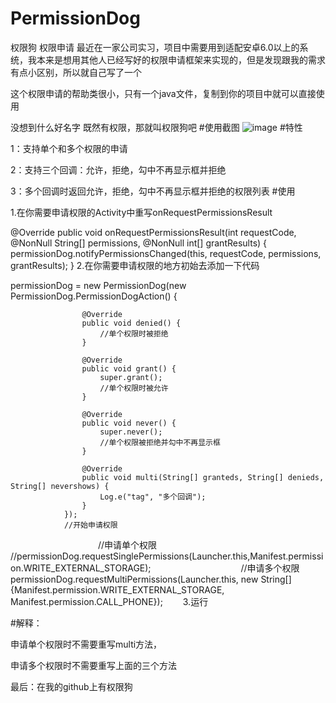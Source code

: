 # PermissionDog
权限狗 权限申请
最近在一家公司实习，项目中需要用到适配安卓6.0以上的系统，我本来是想用其他人已经写好的权限申请框架来实现的，但是发现跟我的需求有点小区别，所以就自己写了一个

  这个权限申请的帮助类很小，只有一个java文件，复制到你的项目中就可以直接使用

没想到什么好名字 既然有权限，那就叫权限狗吧
#使用截图
![image](https://github.com/hei12138/PermissionDog/blob/master/app/src/main/java/com/example/hei123/permissiondog/ScreenShot/failed_to_get_multi_permission.jpg)
#特性

1：支持单个和多个权限的申请

2：支持三个回调：允许，拒绝，勾中不再显示框并拒绝

3：多个回调时返回允许，拒绝，勾中不再显示框并拒绝的权限列表
#使用

1.在你需要申请权限的Activity中重写onRequestPermissionsResult

 @Override
    public void onRequestPermissionsResult(int requestCode, @NonNull String[] permissions, @NonNull int[] grantResults) {
        permissionDog.notifyPermissionsChanged(this, requestCode, permissions, grantResults);
    }
2.在你需要申请权限的地方初始去添加一下代码

permissionDog = new PermissionDog(new PermissionDog.PermissionDogAction() {

                    @Override
                    public void denied() {
                        //单个权限时被拒绝
                    }

                    @Override
                    public void grant() {
                        super.grant();
                        //单个权限时被允许
                    }

                    @Override
                    public void never() {
                        super.never();
                        //单个权限被拒绝并勾中不再显示框
                    }

                    @Override
                    public void multi(String[] granteds, String[] denieds, String[] nevershows) {
                        Log.e("tag", "多个回调");
                    }
                });
                //开始申请权限
　　　　　　　　　　//申请单个权限
                //permissionDog.requestSinglePermissions(Launcher.this,Manifest.permission.WRITE_EXTERNAL_STORAGE);
　　　　　　　　　　//申请多个权限
                permissionDog.requestMultiPermissions(Launcher.this, new String[]{Manifest.permission.WRITE_EXTERNAL_STORAGE,
                        Manifest.permission.CALL_PHONE});
　　3.运行

#解释：

申请单个权限时不需要重写multi方法，

申请多个权限时不需要重写上面的三个方法

最后：在我的github上有权限狗
